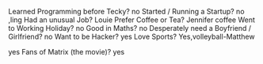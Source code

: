 Learned Programming before Tecky?
no
Started / Running a Startup?
no ,ling
Had an unusual Job?
Louie
Prefer Coffee or Tea?
Jennifer
coffee
Went to Working Holiday?
no
Good in Maths?
no
Desperately need a Boyfriend / Girlfriend?
no
Want to be Hacker?
yes
Love Sports?
Yes,volleyball-Matthew

yes
Fans of Matrix (the movie)?
yes

